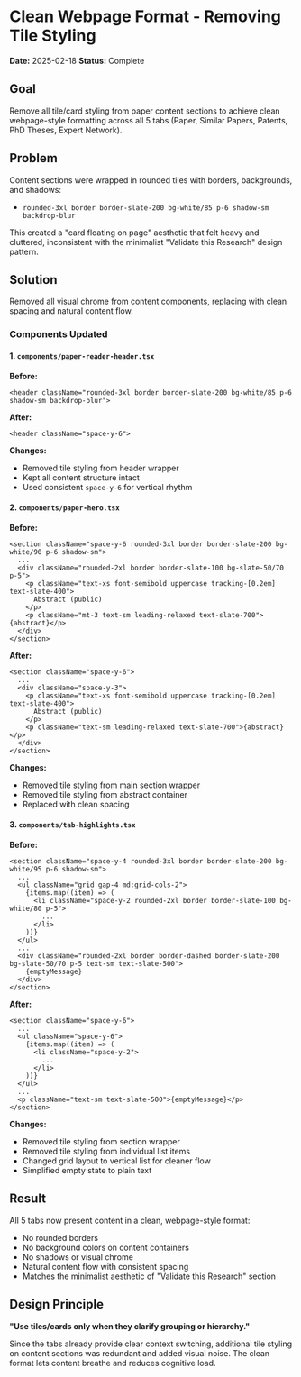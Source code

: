 # Clean Webpage Format - Removing Tile Styling

**Date:** 2025-02-18
**Status:** Complete

## Goal
Remove all tile/card styling from paper content sections to achieve clean webpage-style formatting across all 5 tabs (Paper, Similar Papers, Patents, PhD Theses, Expert Network).

## Problem
Content sections were wrapped in rounded tiles with borders, backgrounds, and shadows:
- `rounded-3xl border border-slate-200 bg-white/85 p-6 shadow-sm backdrop-blur`

This created a "card floating on page" aesthetic that felt heavy and cluttered, inconsistent with the minimalist "Validate this Research" design pattern.

## Solution
Removed all visual chrome from content components, replacing with clean spacing and natural content flow.

### Components Updated

#### 1. `components/paper-reader-header.tsx`
**Before:**
```tsx
<header className="rounded-3xl border border-slate-200 bg-white/85 p-6 shadow-sm backdrop-blur">
```

**After:**
```tsx
<header className="space-y-6">
```

**Changes:**
- Removed tile styling from header wrapper
- Kept all content structure intact
- Used consistent `space-y-6` for vertical rhythm

#### 2. `components/paper-hero.tsx`
**Before:**
```tsx
<section className="space-y-6 rounded-3xl border border-slate-200 bg-white/90 p-6 shadow-sm">
  ...
  <div className="rounded-2xl border border-slate-100 bg-slate-50/70 p-5">
    <p className="text-xs font-semibold uppercase tracking-[0.2em] text-slate-400">
      Abstract (public)
    </p>
    <p className="mt-3 text-sm leading-relaxed text-slate-700">{abstract}</p>
  </div>
</section>
```

**After:**
```tsx
<section className="space-y-6">
  ...
  <div className="space-y-3">
    <p className="text-xs font-semibold uppercase tracking-[0.2em] text-slate-400">
      Abstract (public)
    </p>
    <p className="text-sm leading-relaxed text-slate-700">{abstract}</p>
  </div>
</section>
```

**Changes:**
- Removed tile styling from main section wrapper
- Removed tile styling from abstract container
- Replaced with clean spacing

#### 3. `components/tab-highlights.tsx`
**Before:**
```tsx
<section className="space-y-4 rounded-3xl border border-slate-200 bg-white/95 p-6 shadow-sm">
  ...
  <ul className="grid gap-4 md:grid-cols-2">
    {items.map((item) => (
      <li className="space-y-2 rounded-2xl border border-slate-100 bg-white/80 p-5">
        ...
      </li>
    ))}
  </ul>
  ...
  <div className="rounded-2xl border border-dashed border-slate-200 bg-slate-50/70 p-5 text-sm text-slate-500">
    {emptyMessage}
  </div>
</section>
```

**After:**
```tsx
<section className="space-y-6">
  ...
  <ul className="space-y-6">
    {items.map((item) => (
      <li className="space-y-2">
        ...
      </li>
    ))}
  </ul>
  ...
  <p className="text-sm text-slate-500">{emptyMessage}</p>
</section>
```

**Changes:**
- Removed tile styling from section wrapper
- Removed tile styling from individual list items
- Changed grid layout to vertical list for cleaner flow
- Simplified empty state to plain text

## Result
All 5 tabs now present content in a clean, webpage-style format:
- No rounded borders
- No background colors on content containers
- No shadows or visual chrome
- Natural content flow with consistent spacing
- Matches the minimalist aesthetic of "Validate this Research" section

## Design Principle
**"Use tiles/cards only when they clarify grouping or hierarchy."**

Since the tabs already provide clear context switching, additional tile styling on content sections was redundant and added visual noise. The clean format lets content breathe and reduces cognitive load.
